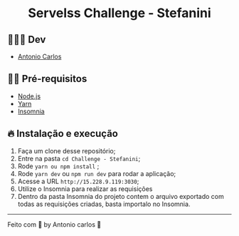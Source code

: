 <h1 align="center">
  <center>Servelss Challenge - Stefanini
</center>
</h1>

## 👨🏼‍💻 Dev

- [Antonio Carlos](https://www.linkedin.com/in/antonio-carlos-44b106129/)

## ✋🏻 Pré-requisitos

- [Node.js](https://nodejs.org/en/)
- [Yarn](classic.yarnpkg.com/en/docs/install)
- [Insomnia](https://insomnia.rest/download)

## 🔥 Instalação e execução

1. Faça um clone desse repositório;
2. Entre na pasta `cd Challenge - Stefanini`;
3. Rode `yarn ou npm install` ;
4. Rode `yarn dev` ou `npm run dev` para rodar a aplicação;
5. Acesse a URL `http://15.228.9.119:3030`;
6. Utilize o Insomnia para realizar as requisições
7. Dentro da pasta Insomnia do projeto contem o arquivo exportado com todas as requisições criadas, basta importalo no Insomnia.

---

Feito com 💖 by Antonio carlos 👋
